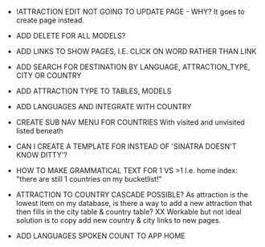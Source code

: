  -  !ATTRACTION EDIT NOT GOING TO UPDATE PAGE - WHY?
It goes to create page instead.

  -  ADD DELETE FOR ALL MODELS?

  -  ADD LINKS TO SHOW PAGES, I.E. CLICK ON WORD RATHER THAN LINK

  -  ADD SEARCH FOR DESTINATION BY LANGUAGE, ATTRACTION_TYPE, CITY OR COUNTRY

  -  ADD ATTRACTION TYPE TO TABLES, MODELS

  -  ADD LANGUAGES AND INTEGRATE WITH COUNTRY

  -  CREATE SUB NAV MENU FOR COUNTRIES
With visited and unvisited listed beneath

  -  CAN I CREATE A TEMPLATE FOR INSTEAD OF 'SINATRA DOESN'T KNOW DITTY'?

  -  HOW TO MAKE GRAMMATICAL TEXT FOR 1 VS >1
I.e. home index: "there are still 1 countries on my bucketlist!"

  -  ATTRACTION TO COUNTRY CASCADE POSSIBLE?
As attraction is the lowest item on my database, is there a way to add a new attraction that then fills in the city table & country table?
XX Workable but not ideal solution is to copy add new country & city links to new pages.

  -  ADD LANGUAGES SPOKEN COUNT TO APP HOME
